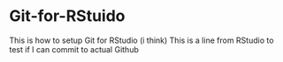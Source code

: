 # Git-for-RStuido
This is how to setup Git for RStudio (i think)
This is a line from RStudio to test if I can commit to actual Github
